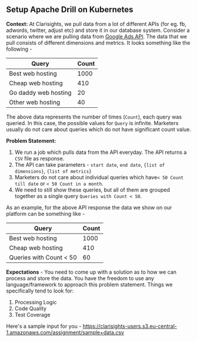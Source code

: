 ## Setup Apache Drill on Kubernetes				

**Context:** At Clarisights, we pull data from a lot of different APIs (for eg. fb, adwords, twitter, adjust etc) and store it in our database system.
Consider a scenario where we are pulling data from [Google Ads API](https://developers.google.com/google-ads/api/docs/start). The data that we pull consists of
different dimensions and metrics. It looks something like the following -

Query | Count
------------ | -------------
Best web hosting | 1000
Cheap web hosting | 410
Go daddy web hosting | 20
Other web hosting | 40

The above data represents the number of times (`Count`), each query was queried. In this case, the possible values for `Query` is infinite. 
Marketers usually do not care about queries which do not have significant count value.

**Problem Statement:**

1. We run a job which pulls data from the API everyday. The API returns a `CSV` file as response.
2. The API can take parameters - `start date`, `end date`, `{list of dimensions}`, `{list of metrics}`
3. Marketers do not care about individual queries which have​ `< 50 Count till date` or `< 50 Count in a month`.
4. We need to still show these queries, but all of them are grouped together as a single query `Queries with Count < 50`.

As an example, for the above API response the data we show on our platform can be something like -

Query | Count
------------ | -------------
Best web hosting | 1000
Cheap web hosting | 410
Queries with Count < 50 | 60

**Expectations** - You need to come up with a solution as to how we can process and store the data. You have the freedom to use any language/framework to approach
this problem statement. Things we specifically tend to look for:

1. Processing Logic
2. Code Quality
3. Test Coverage

Here's a sample input for you - https://clarisights-users.s3.eu-central-1.amazonaws.com/assignment/sample+data.csv

